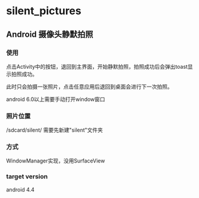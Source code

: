 # silent_pictures
## Android 摄像头静默拍照
### 使用
点击Activity中的按钮，退回到主界面，开始静默拍照，拍照成功后会弹出toast显示拍照成功。

此时只会拍摄一张照片，点击任意应用后退回到桌面会进行下一次拍照。

android 6.0以上需要手动打开window窗口
### 照片位置
/sdcard/silent/
需要先新建"silent"文件夹
### 方式
WindowManager实现，没用SurfaceView
### target version
android 4.4
